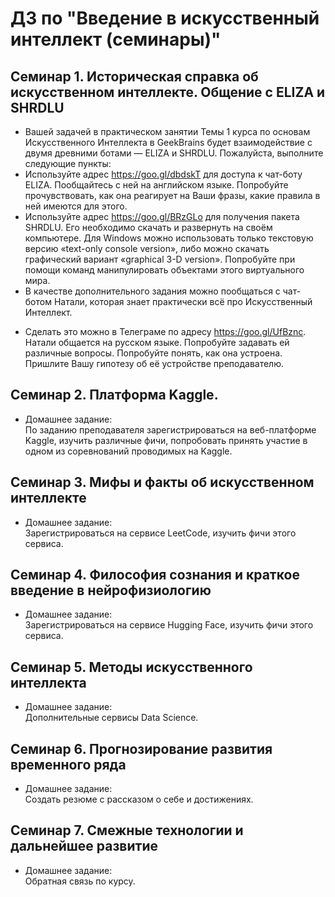 # ДЗ по "Введение в искусственный интеллект (семинары)"

## Семинар 1. Историческая справка об искусственном интеллекте. Общение с ELIZA и SHRDLU 
- Вашей задачей в практическом занятии Темы 1 курса по основам Искусственного Интеллекта в GeekBrains будет взаимодействие с двумя древними ботами — ELIZA и SHRDLU. Пожалуйста, выполните следующие пункты:
- Используйте адрес https://goo.gl/dbdskT для доступа к чат-боту ELIZA. Пообщайтесь с ней на английском языке. Попробуйте прочувствовать, как она реагирует на Ваши фразы, какие правила в ней имеются для этого.
- Используйте адрес https://goo.gl/BRzGLo для получения пакета SHRDLU. Его необходимо скачать и развернуть на своём компьютере. Для Windows можно использовать только текстовую версию «text-only console version», либо можно скачать графический вариант «graphical 3-D version». Попробуйте при помощи команд манипулировать объектами этого виртуального мира.
- В качестве дополнительного задания можно пообщаться с чат-ботом Натали, которая знает практически всё про Искусственный Интеллект.

* Сделать это можно в Телеграме по адресу https://goo.gl/UfBznc. Натали общается на русском языке. Попробуйте задавать ей различные вопросы. Попробуйте понять, как она устроена. Пришлите Вашу гипотезу об её устройстве преподавателю.  

## Семинар 2. Платформа Kaggle.
* Домашнее задание:  
По заданию преподавателя зарегистрироваться на веб-платформе Kaggle, изучить различные фичи, попробовать 
принять участие в одном из соревнований проводимых на Kaggle.

## Семинар 3. Мифы и факты об искусственном интеллекте
* Домашнее задание:  
 Зарегистрироваться на сервисе LeetCode, изучить фичи этого сервиса.

## Семинар 4. Философия сознания и краткое введение в нейрофизиологию
* Домашнее задание:  
 Зарегистрироваться на сервисе Hugging Face, изучить фичи этого сервиса.

## Семинар 5. Методы искусственного интеллекта
* Домашнее задание:  
 Дополнительные сервисы Data Science.

## Семинар 6. Прогнозирование развития временного ряда
* Домашнее задание:  
 Создать резюме с рассказом о себе и достижениях.

## Семинар 7. Смежные технологии и дальнейшее развитие
* Домашнее задание:  
 Обратная связь по курсу.